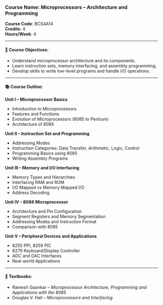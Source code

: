 ### Course Name: Microprocessors – Architecture and Programming  
**Course Code**: BCS4A14  
**Credits**: 4  
**Hours/Week**: 4  

---

#### 📘 Course Objectives:
- Understand microprocessor architecture and its components.
- Learn instruction sets, memory interfacing, and assembly programming.
- Develop skills to write low-level programs and handle I/O operations.

---

#### 📚 Course Outline:

**Unit I – Microprocessor Basics**  
- Introduction to Microprocessors  
- Features and Functions  
- Evolution of Microprocessors (8085 to Pentium)  
- Architecture of 8085  

**Unit II – Instruction Set and Programming**  
- Addressing Modes  
- Instruction Categories: Data Transfer, Arithmetic, Logic, Control  
- Programming Basics using 8085  
- Writing Assembly Programs  

**Unit III – Memory and I/O Interfacing**  
- Memory Types and Hierarchies  
- Interfacing RAM and ROM  
- I/O Mapped vs Memory Mapped I/O  
- Address Decoding  

**Unit IV – 8086 Microprocessor**  
- Architecture and Pin Configuration  
- Segment Registers and Memory Segmentation  
- Addressing Modes and Instruction Format  
- Comparison with 8085  

**Unit V – Peripheral Devices and Applications**  
- 8255 PPI, 8259 PIC  
- 8279 Keyboard/Display Controller  
- ADC and DAC Interfaces  
- Real-world Applications  

---

#### 📘 Textbooks:
- Ramesh Gaonkar – *Microprocessor Architecture, Programming and Applications with the 8085*  
- Douglas V. Hall – *Microprocessors and Interfacing*
